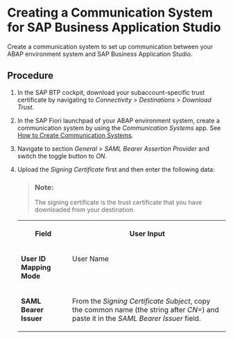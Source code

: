 <!-- loioe591016bdb3e49ae9a3df236b6a8f904 -->

# Creating a Communication System for SAP Business Application Studio

Create a communication system to set up communication between your ABAP environment system and SAP Business Application Studio.



<a name="loioe591016bdb3e49ae9a3df236b6a8f904__steps_bbp_vvc_x4b"/>

## Procedure

1.  In the SAP BTP cockpit, download your subaccount-specific trust certificate by navigating to *Connectivity* \> *Destinations* \> *Download Trust*.

2.  In the SAP Fiori launchpad of your ABAP environment system, create a communication system by using the *Communication Systems* app. See [How to Create Communication Systems](../50_administration_and_ops/how-to-create-communication-systems-c2234ac.md).

3.  Navigate to section *General* \> *SAML Bearer Assertion Provider* and switch the toggle button to *ON*.

4.  Upload the *Signing Certificate* first and then enter the following data:

    > ### Note:  
    > The signing certificate is the trust certificate that you have downloaded from your destination.


    <table>
    <tr>
    <th valign="top">

    Field


    
    </th>
    <th valign="top">

    User Input


    
    </th>
    </tr>
    <tr>
    <td valign="top">

    **User ID Mapping Mode**


    
    </td>
    <td valign="top">

    User Name


    
    </td>
    </tr>
    <tr>
    <td valign="top">

    **SAML Bearer Issuer**


    
    </td>
    <td valign="top">

    From the *Signing Certificate Subject*, copy the common name \(the string after *CN=*\) and paste it in the *SAML Bearer Issuer* field.


    
    </td>
    </tr>
    </table>
    

